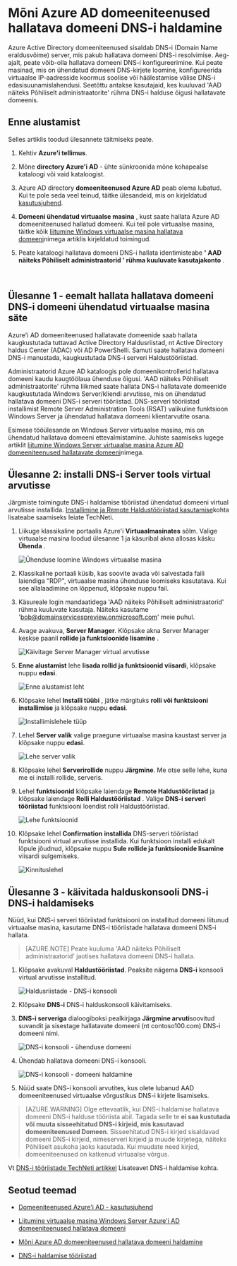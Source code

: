 <properties
    pageTitle="Azure Active Directory domeeniteenused: Haldamine klõpsake hallatavate domeenide DNS-i | Microsoft Azure'i"
    description="Klõpsake Azure Active Directory domeeniteenused hallatavate domeenide DNS-i haldamine"
    services="active-directory-ds"
    documentationCenter=""
    authors="mahesh-unnikrishnan"
    manager="stevenpo"
    editor="curtand"/>

<tags
    ms.service="active-directory-ds"
    ms.workload="identity"
    ms.tgt_pltfrm="na"
    ms.devlang="na"
    ms.topic="article"
    ms.date="10/03/2016"
    ms.author="maheshu"/>

# <a name="administer-dns-on-an-azure-ad-domain-services-managed-domain"></a>Mõni Azure AD domeeniteenused hallatava domeeni DNS-i haldamine
Azure Active Directory domeeniteenused sisaldab DNS-i (Domain Name eraldusvõime) server, mis pakub hallatava domeeni DNS-i resolvimise. Aeg-ajalt, peate võib-olla hallatava domeeni DNS-i konfigureerimine. Kui peate masinad, mis on ühendatud domeeni DNS-kirjete loomine, konfigureerida virtuaalse IP-aadresside koormus soolise või häälestamise välise DNS-i edasisuunamislahendusi. Seetõttu antakse kasutajaid, kes kuuluvad 'AAD näiteks Põhiliselt administraatorite' rühma DNS-i halduse õigusi hallatavate domeenis.


## <a name="before-you-begin"></a>Enne alustamist
Selles artiklis toodud ülesannete täitmiseks peate.

1. Kehtiv **Azure'i tellimus**.

2. Mõne **directory Azure'i AD** - ühte sünkroonida mõne kohapealse kataloogi või vaid kataloogist.

3. Azure AD directory **domeeniteenused Azure AD** peab olema lubatud. Kui te pole seda veel teinud, täitke ülesandeid, mis on kirjeldatud [kasutusjuhend](./active-directory-ds-getting-started.md).

4. **Domeeni ühendatud virtuaalse masina** , kust saate hallata Azure AD domeeniteenused hallatud domeeni. Kui teil pole virtuaalse masina, täitke kõik [liitumine Windows virtuaalse masina hallatava domeeni](./active-directory-ds-admin-guide-join-windows-vm.md)nimega artiklis kirjeldatud toimingud.

5. Peate kataloogi hallatava domeeni DNS-i hallata identimisteabe **' AAD näiteks Põhiliselt administraatorid ' rühma kuuluvate kasutajakonto** .

<br>

## <a name="task-1---provision-a-domain-joined-virtual-machine-to-remotely-administer-dns-for-the-managed-domain"></a>Ülesanne 1 - eemalt hallata hallatava domeeni DNS-i domeeni ühendatud virtuaalse masina säte
Azure'i AD domeeniteenused hallatavate domeenide saab hallata kaugkustutada tuttavad Active Directory Haldusriistad, nt Active Directory haldus Center (ADAC) või AD PowerShelli. Samuti saate hallatava domeeni DNS-i manustada, kaugkustutada DNS-i serveri Haldustööriistad.

Administraatorid Azure AD kataloogis pole domeenikontrollerid hallatava domeeni kaudu kaugtöölaua ühenduse õigusi. 'AAD näiteks Põhiliselt administraatorite' rühma liikmed saate hallata DNS-i hallatavate domeenide kaugkustutada Windows Server/kliendi arvutisse, mis on ühendatud hallatava domeeni DNS-i serveri tööriistad. DNS-serveri tööriistad installimist Remote Server Administration Tools (RSAT) valikuline funktsioon Windows Server ja ühendatud hallatava domeeni klientarvutite osana.

Esimese tööülesande on Windows Server virtuaalse masina, mis on ühendatud hallatava domeeni ettevalmistamine. Juhiste saamiseks lugege artiklit [liitumine Windows Server virtuaalse masina Azure AD domeeniteenused hallatavate domeeni](active-directory-ds-admin-guide-join-windows-vm.md)nimega.


## <a name="task-2---install-dns-server-tools-on-the-virtual-machine"></a>Ülesanne 2: installi DNS-i Server tools virtual arvutisse
Järgmiste toimingute DNS-i haldamise tööriistad ühendatud domeeni virtual arvutisse installida. [Installimine ja Remote Haldustööriistad kasutamise](https://technet.microsoft.com/library/hh831501.aspx)kohta lisateabe saamiseks leiate TechNeti.

1. Liikuge klassikaline portaalis Azure'i **Virtuaalmasinates** sõlm. Valige virtuaalse masina loodud ülesanne 1 ja käsuribal akna allosas käsku **Ühenda** .

    ![Ühenduse loomine Windows virtuaalse masina](./media/active-directory-domain-services-admin-guide/connect-windows-vm.png)

2. Klassikaline portaali küsib, kas soovite avada või salvestada faili laiendiga "RDP", virtuaalse masina ühenduse loomiseks kasutatava. Kui see allalaadimine on lõppenud, klõpsake nuppu fail.

3. Käsureale login mandaatidega 'AAD näiteks Põhiliselt administraatorid' rühma kuuluvate kasutaja. Näiteks kasutame 'bob@domainservicespreview.onmicrosoft.com' meie puhul.

4. Avage avakuva, **Server Manager**. Klõpsake akna Server Manager keskse paanil **rollide ja funktsioonide lisamine** .

    ![Käivitage Server Manager virtual arvutisse](./media/active-directory-domain-services-admin-guide/install-rsat-server-manager.png)

5. **Enne alustamist** lehe **lisada rollid ja funktsioonid viisardi**, klõpsake nuppu **edasi**.

    ![Enne alustamist leht](./media/active-directory-domain-services-admin-guide/install-rsat-server-manager-add-roles-begin.png)

6. Klõpsake lehel **Installi tüübi** , jätke märgituks **rolli või funktsiooni installimise** ja klõpsake nuppu **edasi**.

    ![Installimislehele tüüp](./media/active-directory-domain-services-admin-guide/install-rsat-server-manager-add-roles-type.png)

7. Lehel **Server valik** valige praegune virtuaalse masina kaustast server ja klõpsake nuppu **edasi**.

    ![Lehe server valik](./media/active-directory-domain-services-admin-guide/install-rsat-server-manager-add-roles-server.png)

8. Klõpsake lehel **Serverirollide** nuppu **Järgmine**. Me otse selle lehe, kuna me ei installi rollide, serveris.

9. Lehel **funktsioonid** klõpsake laiendage **Remote Haldustööriistad** ja klõpsake laiendage **Rolli Haldustööriistad** . Valige **DNS-i serveri tööriistad** funktsiooni loendist rolli Haldustööriistad.

    ![Lehe funktsioonid](./media/active-directory-domain-services-admin-guide/install-rsat-server-manager-add-roles-dns-tools.png)

10. Klõpsake lehel **Confirmation** **installida** DNS-serveri tööriistad funktsiooni virtual arvutisse installida. Kui funktsioon installi edukalt lõpule jõudnud, klõpsake nuppu **Sule** **rollide ja funktsioonide lisamine** viisardi sulgemiseks.

    ![Kinnituslehel](./media/active-directory-domain-services-admin-guide/install-rsat-server-manager-add-roles-dns-confirmation.png)


## <a name="task-3---launch-the-dns-management-console-to-administer-dns"></a>Ülesanne 3 - käivitada halduskonsooli DNS-i DNS-i haldamiseks
Nüüd, kui DNS-i serveri tööriistad funktsiooni on installitud domeeni liitunud virtuaalse masina, kasutame DNS-i tööriistade hallatava domeeni DNS-i hallata.

> [AZURE.NOTE] Peate kuuluma 'AAD näiteks Põhiliselt administraatorid' jaotises hallatava domeeni DNS-i hallata.

1. Klõpsake avakuval **Haldustööriistad**. Peaksite nägema **DNS-i** konsooli virtual arvutisse installitud.

    ![Haldusriistade - DNS-i konsooli](./media/active-directory-domain-services-admin-guide/install-rsat-dns-tools-installed.png)

2. Klõpsake **DNS-i** DNS-i halduskonsooli käivitamiseks.

3. **DNS-i serveriga** dialoogiboksi pealkirjaga **Järgmine arvuti**soovitud suvandit ja sisestage hallatavate domeeni (nt contoso100.com) DNS-i domeeni nimi.

    ![DNS-i konsooli - ühenduse domeeni](./media/active-directory-domain-services-admin-guide/dns-console-connect-to-domain.png)

4. Ühendab hallatava domeeni DNS-i konsooli.

    ![DNS-i konsooli - domeeni haldamine](./media/active-directory-domain-services-admin-guide/dns-console-managed-domain.png)

5. Nüüd saate DNS-i konsooli arvutites, kus olete lubanud AAD domeeniteenused virtuaalse võrgustikus DNS-i kirjete lisamiseks.

> [AZURE.WARNING] Olge ettevaatlik, kui DNS-i haldamise hallatava domeeni DNS-i halduse tööriista abil. Tagada selle te **ei saa kustutada või muuta sisseehitatud DNS-i kirjeid, mis kasutavad domeeniteenused Domeen**. Sisseehitatud DNS-i kirjed sisaldavad domeeni DNS-i kirjeid, nimeserveri kirjeid ja muude kirjetega, näiteks Põhiliselt asukoha jaoks kasutada. Kui muudate need kirjed, domeeniteenused on katkenud virtuaalse võrgus.


Vt [DNS-i tööriistade TechNeti artikkel](https://technet.microsoft.com/library/cc753579.aspx) Lisateavet DNS-i haldamise kohta.


## <a name="related-content"></a>Seotud teemad

- [Domeeniteenused Azure'i AD - kasutusjuhend](./active-directory-ds-getting-started.md)

- [Liitumine virtuaalse masina Windows Server Azure'i AD domeeniteenused hallatava domeeni](active-directory-ds-admin-guide-join-windows-vm.md)

- [Mõni Azure AD domeeniteenused hallatava domeeni haldamine](active-directory-ds-admin-guide-administer-domain.md)

- [DNS-i haldamise tööriistad](https://technet.microsoft.com/library/cc753579.aspx)
